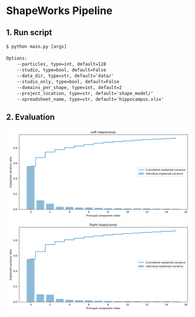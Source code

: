 # ShapeWorks Pipeline

## 1. Run script

```console
$ python main.py [args]

Options:
    --particles, type=int, default=128
    --studio, type=bool, default=False
    --data_dir, type=str, default='data/'
    --studio_only, type=bool, default=False
    --domains_per_shape, type=int, default=2
    --project_location, type=str, default='shape_model/'
    --spreadsheet_name, type=str, default='hippocampus.xlsx'    
```

## 2. Evaluation

<p align="center">
  <img src="./figures/left_hippo.png" width="500" />
  <img src="./figures/right_hippo.png" width="500" /> 
</p>